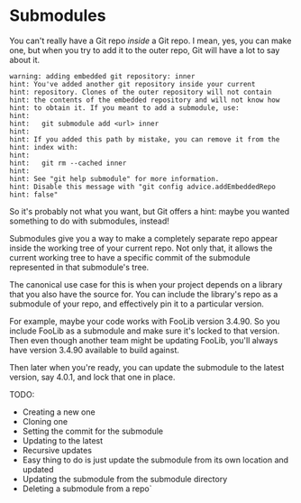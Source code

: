 # Submodules

You can't really have a Git repo _inside_ a Git repo. I mean, yes, you
can make one, but when you try to add it to the outer repo, Git will
have a lot to say about it.

``` {.default}
warning: adding embedded git repository: inner
hint: You've added another git repository inside your current
hint: repository. Clones of the outer repository will not contain
hint: the contents of the embedded repository and will not know how
hint: to obtain it. If you meant to add a submodule, use:
hint:
hint: 	git submodule add <url> inner
hint:
hint: If you added this path by mistake, you can remove it from the
hint: index with:
hint:
hint: 	git rm --cached inner
hint:
hint: See "git help submodule" for more information.
hint: Disable this message with "git config advice.addEmbeddedRepo
hint: false"
```

So it's probably not what you want, but Git offers a hint: maybe you
wanted something to do with submodules, instead!

Submodules give you a way to make a completely separate repo appear
inside the working tree of your current repo. Not only that, it allows
the current working tree to have a specific commit of the submodule
represented in that submodule's tree.

The canonical use case for this is when your project depends on a
library that you also have the source for. You can include the library's
repo as a submodule of your repo, and effectively pin it to a particular
version.

For example, maybe your code works with FooLib version 3.4.90. So you
include FooLib as a submodule and make sure it's locked to that version.
Then even though another team might be updating FooLib, you'll always
have version 3.4.90 available to build against.

Then later when you're ready, you can update the submodule to the latest
version, say 4.0.1, and lock that one in place.

TODO:
* Creating a new one
* Cloning one
* Setting the commit for the submodule
* Updating to the latest
* Recursive updates
* Easy thing to do is just update the submodule from its own location
  and updated
* Updating the submodule from the submodule directory
* Deleting a submodule from a repo`

